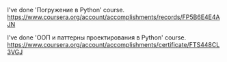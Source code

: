 I've done 'Погружение в Python' course.
https://www.coursera.org/account/accomplishments/records/FP5B6E4E4AJN


I've done 'ООП и паттерны проектирования в Python' course.
https://www.coursera.org/account/accomplishments/certificate/FTS448CL3VGJ
